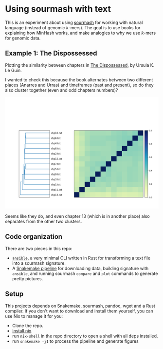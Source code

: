 # Using sourmash with text

This is an experiment about using [sourmash] for working with natural
language (instead of genomic _k_-mers). The goal is to use books for explaining
how MinHash works, and make analogies to why we use _k_-mers for genomic data.

[sourmash]: http://sourmash.bio

## Example 1: The Dispossessed

Plotting the similarity between chapters in [The Dispossessed](http://self.gutenberg.org/articles/The_Dispossessed),
by Ursula K. Le Guin.

I wanted to check this because the book alternates between two different places
(Anarres and Urras) and timeframes (past and present), so do they also cluster
together (even and odd chapters numbers)?

![](https://github.com/luizirber/2021-02-26-text-minhash/raw/gh-pages/n1-s1.matrix.png)

Seems like they do, and even chapter 13 (which is in another place) also
separates from the other two clusters.

## Code organization

There are two pieces in this repo:
- [`ansible`](./ansible), a very minimal CLI written in Rust for transforming a text file
  into a sourmash signature.
- A [Snakemake pipeline](./Snakefile) for downloading data, building signature with
 `ansible`,  and running sourmash `compare` and `plot` commands to generate
 pretty pictures.

## Setup

This projects depends on Snakemake, sourmash, pandoc, wget and a Rust compiler.
If you don't want to download and install them yourself, you can use Nix
to manage it for you:
- Clone the repo.
- [Install nix](https://nixos.org/guides/install-nix.html).
- run `nix-shell` in the repo directory to open a shell with all deps installed.
- run `snakemake -j1` to process the pipeline and generate figures
